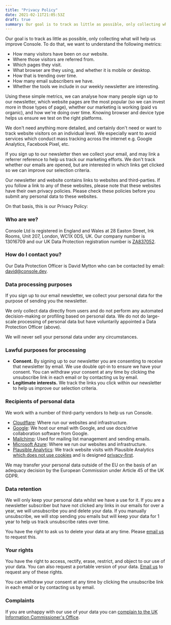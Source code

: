 ```yaml
---
title: "Privacy Policy"
date: 2021-02-11T21:05:53Z
draft: true
summary: Our goal is to track as little as possible, only collecting what will help us improve Console.
---
```


Our goal is to track as little as possible, only collecting what will help us
improve Console. To do that, we want to understand the following metrics:

-   How many visitors have been on our website.
-   Where those visitors are referred from.
-   Which pages they visit.
-   What browser are they using, and whether it is mobile or desktop.
-   How that is trending over time.
-   How many email subscribers we have.
-   Whether the tools we include in our weekly newsletter are interesting.

Using these simple metrics, we can analyse how many people sign up to our
newsletter, which website pages are the most popular (so we can invest more in
those types of page), whether our marketing is working (paid vs organic), and
how we're doing over time. Knowing browser and device type helps us ensure we
test on the right platforms.

We don't need anything more detailed, and certainly don't need or want to track
website visitors on an individual level. We especially want to avoid services
which conduct mass tracking across the internet e.g. Google Analytics, Facebook
Pixel, etc.

If you sign up to our newsletter then we collect your email, and may link a
referrer reference to help us track our marketing efforts. We don't track
whether our emails are opened, but are interested in which links get clicked so
we can improve our selection criteria.

Our newsletter and website contains links to websites and third-parties. If you
follow a link to any of these websites, please note that these websites have
their own privacy policies. Please check these policies before you submit any
personal data to these websites.

On that basis, this is our Privacy Policy:

### Who are we?

Console Ltd is registered in England and Wales at 28 Easton Street, Ink Rooms,
Unit 207, London, WC1X 0DS, UK. Our company number is 13016709 and our UK Data
Protection registration number is
[ZA837052](https://ico.org.uk/ESDWebPages/Entry/ZA837052).

### How do I contact you?

Our Data Protection Officer is David Mytton who can be contacted by email:
[david@console.dev](mailto:david@console.dev).

### Data processing purposes

If you sign up to our email newsletter, we collect your personal data for the
purpose of sending you the newsletter.

We only collect data directly from users and do not perform any automated
decision-making or profiling based on personal data. We do not do large-scale
processing of personal data but have voluntarily appointed a Data Protection
Officer (above).

We will never sell your personal data under any circumstances.

### Lawful purposes for processing

-   **Consent.** By signing up to our newsletter you are consenting to receive
    that newsletter by email. We use double opt-in to ensure we have your
    consent. You can withdraw your consent at any time by clicking the
    unsubscribe link in each email or by contacting us by email.
-   **Legitimate interests.** We track the links you click within our newsletter
    to help us improve our selection criteria.

### Recipients of personal data

We work with a number of third-party vendors to help us run Console.

-   [Cloudflare](https://www.cloudflare.com/): Where run our websites and
    infrastructure.
-   [Google](https://www.google.com/): We host our email with Google, and use
    docs/drive collaboration software from Google.
-   [Mailchimp](https://mailchimp.com/): Used for mailing list management and
    sending emails.
-   [Microsoft Azure](https://azure.microsoft.com/): Where we run our websites
    and infrastructure.
-   [Plausible Analytics](https://plausible.io/): We track website visits with
    Plausible Analytics [which does not use
    cookies](https://plausible.io/data-policy) and is designed
    [privacy-first](https://plausible.io/privacy-focused-web-analytics).

We may transfer your personal data outside of the EU on the basis of an
adequacy decision by the European Commission under Article 45 of the UK GDPR.

### Data retention

We will only keep your personal data whilst we have a use for it. If you are a
newsletter subscriber but have not clicked any links in our emails for over a
year, we will unsubscribe you and delete your data. If you manually
unsubscribe, we will stop sending you emails but will keep your data for 1 year
to help us track unsubscribe rates over time.

You have the right to ask us to delete your data at any time. Please [email
us](mailto:hello@console.dev) to request this.

### Your rights

You have the right to access, rectify, erase, restrict, and object to our use
of your data. You can also request a portable version of your data. [Email
us](mailto:hello@console.dev) to request any of these rights.

You can withdraw your consent at any time by clicking the unsubscribe link in
each email or by contacting us by email.

### Complaints

If you are unhappy with our use of your data you can [complain to the UK
Information Commissioner's Office](https://ico.org.uk/make-a-complaint/).

